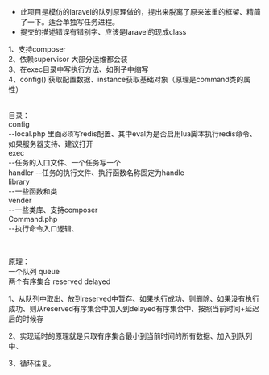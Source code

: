 * 此项目是模仿的laravel的队列原理做的，提出来脱离了原来笨重的框架、精简了一下。适合单独写任务进程。
* 提交的描述错误有错别字、应该是laravel的现成class


1、支持composer <br>
2、依赖supervisor 大部分运维都会装 <br>
3、在exec目录中写执行方法、如例子中缩写 <br>
4、config() 获取配置数据、instance获取基础对象（原理是command类的属性） <br>
<br>

目录：<br>
   config <br>
      --local.php 里面`必须`写redis配置、其中eval为是否启用lua脚本执行redis命令、如果服务器支持、建议打开 <br>
   exec <br>
      --任务的入口文件、一个任务写一个 <br>
   handler
      --任务的执行文件、执行函数名称固定为handle <br>
   library <br>
      --一些函数和类 <br>
   vender <br>
      --一些类库、支持composer <br>
   Command.php <br>
      --执行命令入口逻辑、 <br>
    
<br>


原理：<br>
一个队列 queue <br>
两个有序集合 reserved delayed <br>

1、从队列中取出、放到reserved中暂存、如果执行成功、则删除、如果没有执行成功、则从reserved有序集合中加入到delayed有序集合中、按照当前时间+延迟后的时候存 <br>

2、实现延时的原理就是只取有序集合最小到当前时间的所有数据、加入到队列中、<br>

3、循环往复。<br>












